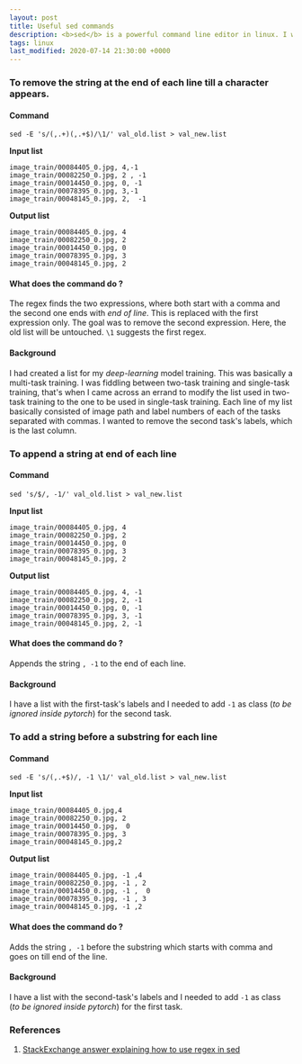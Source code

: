 ```yaml
---
layout: post
title: Useful sed commands
description: <b>sed</b> is a powerful command line editor in linux. I will be listing a few examples of its use.
tags: linux
last_modified: 2020-07-14 21:30:00 +0000
---
```


### To remove the string at the end of each line till a character appears.

#### Command
```
sed -E 's/(,.+)(,.+$)/\1/' val_old.list > val_new.list
```

__Input list__
```
image_train/00084405_0.jpg, 4,-1
image_train/00082250_0.jpg, 2 , -1
image_train/00014450_0.jpg, 0, -1
image_train/00078395_0.jpg, 3,-1
image_train/00048145_0.jpg, 2,  -1
```

__Output list__
```
image_train/00084405_0.jpg, 4
image_train/00082250_0.jpg, 2
image_train/00014450_0.jpg, 0
image_train/00078395_0.jpg, 3
image_train/00048145_0.jpg, 2
```

#### What does the command do ?
The regex finds the two expressions, where both start with a comma and the second one ends with _end of line_. This is replaced with the first expression only. The goal was to remove the second expression. Here, the old list will be untouched.
`\1` suggests the first regex.

#### Background
I had created a list for my _deep-learning_ model training. This was basically a multi-task training. I was fiddling between two-task training and single-task training, that's when I came across an errand to modify the list used in two-task training to the one to be used in single-task training. Each line of my list basically consisted of image path and label numbers of each of the tasks separated with commas. I wanted to remove the second task's labels, which is the last column.


### To append a string at end of each line

#### Command
```
sed 's/$/, -1/' val_old.list > val_new.list
```

__Input list__
```
image_train/00084405_0.jpg, 4
image_train/00082250_0.jpg, 2
image_train/00014450_0.jpg, 0
image_train/00078395_0.jpg, 3
image_train/00048145_0.jpg, 2
```

__Output list__
```
image_train/00084405_0.jpg, 4, -1
image_train/00082250_0.jpg, 2, -1
image_train/00014450_0.jpg, 0, -1
image_train/00078395_0.jpg, 3, -1
image_train/00048145_0.jpg, 2, -1
```

#### What does the command do ?
Appends the string `, -1` to the end of each line.

#### Background
I have a list with the first-task's labels and I needed to add `-1` as class (_to be ignored inside pytorch_) for the second task.


### To add a string before a substring for each line

#### Command
```
sed -E 's/(,.+$)/, -1 \1/' val_old.list > val_new.list
```

__Input list__
```
image_train/00084405_0.jpg,4
image_train/00082250_0.jpg, 2
image_train/00014450_0.jpg,  0
image_train/00078395_0.jpg, 3
image_train/00048145_0.jpg,2
```

__Output list__
```
image_train/00084405_0.jpg, -1 ,4
image_train/00082250_0.jpg, -1 , 2
image_train/00014450_0.jpg, -1 ,  0
image_train/00078395_0.jpg, -1 , 3
image_train/00048145_0.jpg, -1 ,2
```

#### What does the command do ?
Adds the string `, -1` before the substring which starts with comma and goes on till end of the line.

#### Background
I have a list with the second-task's labels and I needed to add `-1` as class (_to be ignored inside pytorch_) for the first task.


### References
1. [StackExchange answer explaining how to use regex in sed](https://unix.stackexchange.com/a/78626/351188)
